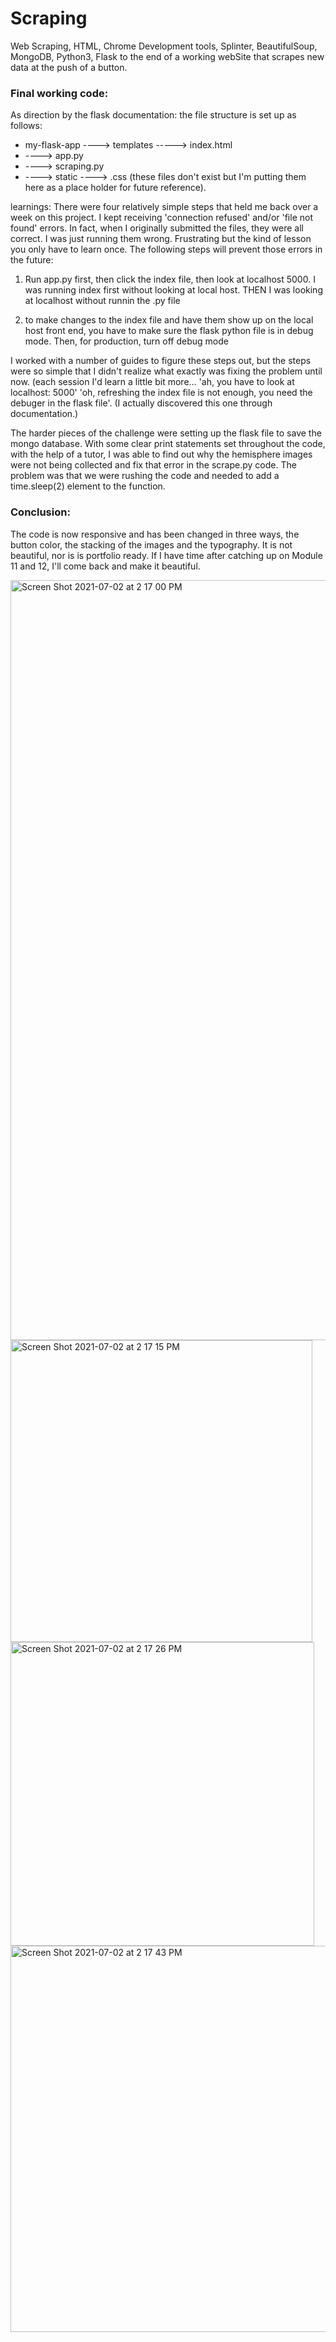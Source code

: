 # Scraping

Web Scraping, HTML, Chrome Development tools, Splinter, BeautifulSoup, MongoDB, Python3, Flask to the end of a working webSite that scrapes new data at the push of a button. 

### Final working code: 

As direction by the flask documentation: the file structure is set up as follows: 
<ul><li>my-flask-app ----> templates -----> index.html </li>
<li>        ----> app.py</li>
<li>        ----> scraping.py</li>
<li>        ----> static ----> .css (these files don't exist but I'm putting them here as a place holder for future reference).</li>
</ul>
learnings:
There were four relatively simple steps that held me back over a week on this project. I kept receiving 'connection refused' and/or 'file not found' errors. In fact, when I originally submitted the files, they were all correct. I was just running them wrong. Frustrating but the kind of lesson you only have to learn once. The following steps will prevent those errors in the future: 


1) Run app.py first, then click the index file, then look at localhost 5000. 
  I was running index first without looking at local host. THEN I was looking at localhost without runnin the .py file
  
2) to make changes to the index file and have them show up on the local host front end, you have to make sure the flask python file is in debug mode. Then, for production, turn off debug mode

I worked with a number of guides to figure these steps out, but the steps were so simple that I didn't realize what exactly was fixing the problem until now. (each session I'd learn a little bit more... 'ah, you have to look at localhost: 5000' 'oh, refreshing the index file is not enough, you need the debuger in the flask file'. (I actually discovered this one through documentation.) 

The harder pieces of the challenge were setting up the flask file to save the mongo database. With some clear print statements set throughout the code, with the help of a tutor, I was able to find out why the hemisphere images were not being collected and fix that error in the scrape.py code. The problem was that we were rushing the code and needed to add a time.sleep(2) element to the function. 

### Conclusion:

The code is now responsive and has been changed in three ways, the button color, the stacking of the images and the typography.
It is not beautiful, nor is is portfolio ready. If I have time after catching up on Module 11 and 12, I'll come back and make it beautiful. 





<img width="1216" alt="Screen Shot 2021-07-02 at 2 17 00 PM" src="https://user-images.githubusercontent.com/14239715/124314471-727b3880-db40-11eb-9ca9-f80a92623581.png">
<img width="483" alt="Screen Shot 2021-07-02 at 2 17 15 PM" src="https://user-images.githubusercontent.com/14239715/124314473-73ac6580-db40-11eb-842c-2780e3afc637.png">
<img width="486" alt="Screen Shot 2021-07-02 at 2 17 26 PM" src="https://user-images.githubusercontent.com/14239715/124314479-74dd9280-db40-11eb-83d6-02e194c5def9.png">
<img width="618" alt="Screen Shot 2021-07-02 at 2 17 43 PM" src="https://user-images.githubusercontent.com/14239715/124314483-760ebf80-db40-11eb-98df-79eb1501d1b4.png">


